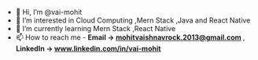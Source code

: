 - 👋 Hi, I’m @vai-mohit
- 👀 I’m interested in Cloud Computing ,Mern Stack ,Java and React Native 
- 🌱 I’m currently learning Mern Stack ,React Native
- 📫 How to reach me - <B>Email -> mohitvaishnavrock.2013@gmail.com </B> , 
                       <B>LinkedIn -> www.linkedin.com/in/vai-mohit</B>

<!---
vai-mohit/vai-mohit is a ✨ special ✨ repository because its `README.md` (this file) appears on your GitHub profile.
You can click the Preview link to take a look at your changes.
--->
